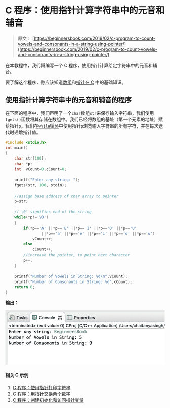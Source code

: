 # C 程序：使用指针计算字符串中的元音和辅音

> 原文： [https://beginnersbook.com/2019/02/c-program-to-count-vowels-and-consonants-in-a-string-using-pointer/](https://beginnersbook.com/2019/02/c-program-to-count-vowels-and-consonants-in-a-string-using-pointer/)

在本教程中，我们将编写一个 C 程序，使用指针计算给定字符串中的元音和辅音。

要了解这个程序，你应该知道[数组](https://beginnersbook.com/2014/01/c-arrays-example/)和[指针在 C](https://beginnersbook.com/2014/01/c-pointers/) 中的基础知识。

## 使用指针计算字符串中的元音和辅音的程序

在下面的程序中，我们声明了一个`char`数组`str`来保存输入字符串，我们使用`fgets()`函数将其存储在数组中。我们已经将数组的基址（第一个元素的地址）赋给指针`p`。我们在[`while`循环](https://beginnersbook.com/2014/01/c-while-loop/)中使用指针`p`浏览输入字符串的所有字符，并在每次迭代时递增指针值。

```c
#include <stdio.h>
int main()
{
    char str[100];
    char *p;
    int  vCount=0,cCount=0;

    printf("Enter any string: ");
    fgets(str, 100, stdin);

    //assign base address of char array to pointer
    p=str;

    //'\0' signifies end of the string
    while(*p!='\0')
    {
        if(*p=='A' ||*p=='E' ||*p=='I' ||*p=='O' ||*p=='U'
        		||*p=='a' ||*p=='e' ||*p=='i' ||*p=='o' ||*p=='u')
            vCount++;
        else
            cCount++;
        //increase the pointer, to point next character
        p++;
    }

    printf("Number of Vowels in String: %d\n",vCount);
    printf("Number of Consonants in String: %d",cCount);
    return 0;
}

```

**输出：**

![C Program to Count Vowels and Consonants in a String using Pointer](img/a3bce1c49a917e43c554398455ac1358.jpg)

#### 相关 C 示例

1.  [C 程序：使用指针打印字符串](https://beginnersbook.com/2019/02/c-program-to-print-string-using-pointer/)
2.  [C 程序：用指针交换两个数字](https://beginnersbook.com/2019/02/c-program-to-swap-two-numbers-using-pointers/)
3.  [C 程序：创建初始化和访问指针变量](https://beginnersbook.com/2019/02/c-program-to-create-initialize-and-access-a-pointer-variable/)